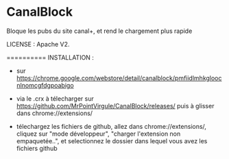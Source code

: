 CanalBlock
==========
Bloque les pubs du site canal+, et rend le chargement plus rapide

LICENSE : Apache V2.

==========
INSTALLATION : 
- sur https://chrome.google.com/webstore/detail/canalblock/pmfiidlmhkgloocnlnomcgfdgpoabigo

- via le .crx à télecharger sur https://github.com/MrPointVirgule/CanalBlock/releases/ puis à glisser dans chrome://extensions/

- télechargez les fichiers de github, allez dans chrome://extensions/, cliquez sur "mode développeur", "charger l'extension non empaquetée..", et selectionnez le dossier dans lequel vous avez les fichiers github
